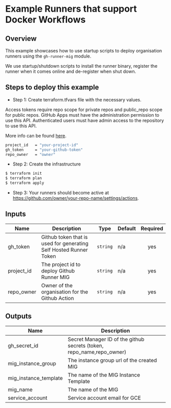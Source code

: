 # Example Runners that support Docker Workflows

## Overview

This example showcases how to use startup scripts to deploy organisation runners using the `gh-runner-mig` module.

We use startup/shutdown scripts to install the runner binary, register the runner when it comes online and de-register when shut down.

## Steps to deploy this example

- Step 1: Create terraform.tfvars file with the necessary values.

Access tokens require repo scope for private repos and public_repo scope for public repos. GitHub Apps must have the administration permission to use this API. Authenticated users must have admin access to the repository to use this API.

More info can be found [here](https://developer.github.com/v3/actions/self_hosted_runners/).

```sh
project_id   = "your-project-id"
gh_token     = "your-github-token"
repo_owner   = "owner"
```

- Step 2: Create the infrastructure

```sh
$ terraform init
$ terraform plan
$ terraform apply
```

- Step 3: Your runners should become active at https://github.com/owner/your-repo-name/settings/actions.


<!-- BEGINNING OF PRE-COMMIT-TERRAFORM DOCS HOOK -->
## Inputs

| Name | Description | Type | Default | Required |
|------|-------------|------|---------|:--------:|
| gh\_token | Github token that is used for generating Self Hosted Runner Token | `string` | n/a | yes |
| project\_id | The project id to deploy Github Runner MIG | `string` | n/a | yes |
| repo\_owner | Owner of the organisation for the Github Action | `string` | n/a | yes |

## Outputs

| Name | Description |
|------|-------------|
| gh\_secret\_id | Secret Manager ID of the github secrets (token, repo\_name,repo\_owner) |
| mig_instance_group | The instance group url of the created MIG |
| mig_instance_template | The name of the MIG Instance Template |
| mig_name | The name of the MIG |
| service\_account | Service account email for GCE |

 <!-- END OF PRE-COMMIT-TERRAFORM DOCS HOOK -->
